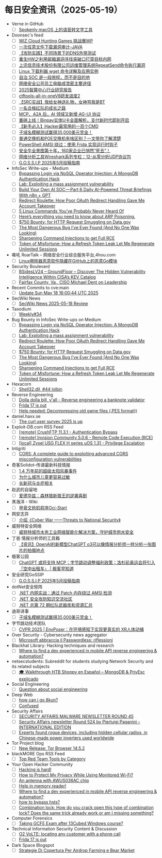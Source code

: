 # 每日安全资讯（2025-05-19）

- Verne in GitHub
  - [ ] [Spokenly macOS 上的语音转文字工具](https://blog.einverne.info/post/2025/05/spokenly-voice-dictation-on-device-whisper.html)
- Doonsec's feed
  - [ ] [WIZ Cloud Hunting Games 挑战赛WP](https://mp.weixin.qq.com/s?__biz=MzIyMjkzMzY4Ng==&mid=2247510679&idx=1&sn=02f771b5a561ee091837e40e28557381)
  - [ ] [一次任意文件下载漏洞审计-JAVA](https://mp.weixin.qq.com/s?__biz=Mzg3OTUxNTU2NQ==&mid=2247491096&idx=1&sn=b4444827d62782ba53af7e8db6a0d40c)
  - [ ] [【攻防实践】不同场景下的DNS外带测试](https://mp.weixin.qq.com/s?__biz=Mzg3OTUxNTU2NQ==&mid=2247491096&idx=2&sn=0318774f75323cc302cede43ee485d7e)
  - [ ] [重生HW之利用邮箱漏洞寻找突破口打穿目标内网](https://mp.weixin.qq.com/s?__biz=Mzg3OTUxNTU2NQ==&mid=2247491096&idx=3&sn=300469656724bbb606d05dedb933e58d)
  - [ ] [上讯信息技术股份有限公司运维管理系统RepeatSend命令执行漏洞](https://mp.weixin.qq.com/s?__biz=Mzg3OTUxNTU2NQ==&mid=2247491096&idx=4&sn=bb0a679ce027e9696dc5380453a6bb65)
  - [ ] [Linux 下载利器 wget 命令详解及应用实例](https://mp.weixin.qq.com/s?__biz=Mzg3OTUxNTU2NQ==&mid=2247491096&idx=5&sn=3955c0c3561c8ff09461c24dc7f87927)
  - [ ] [自治 SOC 是一段旅程，而不是目的地](https://mp.weixin.qq.com/s?__biz=Mzg3OTUxNTU2NQ==&mid=2247491096&idx=6&sn=db517abd2af0a86662bce39cee9034d3)
  - [ ] [网络安全公司员工电脑成泄密主要途径](https://mp.weixin.qq.com/s?__biz=MzI3NzM5NDA0NA==&mid=2247491334&idx=1&sn=bedb6c962086f4925e84c8c6f2ad6d5c)
  - [ ] [2025智算中心行业研究报告](https://mp.weixin.qq.com/s?__biz=MjM5OTk4MDE2MA==&mid=2655279153&idx=1&sn=905aec637213e346351237c9443025b9)
  - [ ] [ctftools-all-in-oneV8研发进度2](https://mp.weixin.qq.com/s?__biz=MzI1NzUxOTUzMA==&mid=2247486016&idx=1&sn=58c6079fccfffd1141df8f067456dd99)
  - [ ] [【SRC实战】我给女神送礼物，女神骂我是BT](https://mp.weixin.qq.com/s?__biz=Mzg2ODYxMzY3OQ==&mid=2247519333&idx=1&sn=38d94ac225051e7a127757646602a776)
  - [ ] [一名合格红队的成长之路](https://mp.weixin.qq.com/s?__biz=Mzg2ODYxMzY3OQ==&mid=2247519333&idx=2&sn=ee2547f21e9b8d69153f4553f6a91615)
  - [ ] [MCP、A2A 后，AI 领域又新增 AG-UI 协议](https://mp.weixin.qq.com/s?__biz=MzkyMDY4MTc2Ng==&mid=2247484284&idx=1&sn=fe2e3efd29f9cc193508c41c0732b593)
  - [ ] [重磅上线！Binpay实体U卡全面解析，支付新时代即刻开启](https://mp.weixin.qq.com/s?__biz=MzkyNzYzNTQ2Nw==&mid=2247484665&idx=1&sn=e8f2df9cc3114c07a4a90a6d6c52a432)
  - [ ] [【新手必入】Hacker最常用的一百个CMD](https://mp.weixin.qq.com/s?__biz=Mzg4NzgyODEzNQ==&mid=2247489260&idx=1&sn=0302b4bbb513b1c999f73fa333394ec2)
  - [ ] [子域名模糊测试赢得35,000美元赏金！](https://mp.weixin.qq.com/s?__biz=MzIzMTIzNTM0MA==&mid=2247497610&idx=1&sn=dc5416af453eb738ea1e3d791a4ec3c2)
  - [ ] [普通交换机和POE交换机有啥区别？一文带你了解清楚](https://mp.weixin.qq.com/s?__biz=MzUyNTExOTY1Nw==&mid=2247530610&idx=1&sn=a990edaebde9dc085c813e85b145b786)
  - [ ] [PowerShell AMSI 绕过：使用 Frida 实现运行时钩子](https://mp.weixin.qq.com/s?__biz=MzAwMjQ2NTQ4Mg==&mid=2247499133&idx=1&sn=059474151b492fd303e61d6b62b52652)
  - [ ] [安全牛全景图第十年，160家企业已悄然“死去”！](https://mp.weixin.qq.com/s?__biz=MzAxOTk3NTg5OQ==&mid=2247492995&idx=1&sn=fdbf30fd338f1a55fa5583489d9ec639)
  - [ ] [网络分析工具Wireshark系列专栏：12-从零分析UDP协议包](https://mp.weixin.qq.com/s?__biz=MzIyMzIwNzAxMQ==&mid=2649468214&idx=1&sn=c4ff6ceffb7ce8e01e63f2dbceaf67b5)
  - [ ] [G.O.S.S.I.P 2025年5月投稿指南](https://mp.weixin.qq.com/s?__biz=Mzg5ODUxMzg0Ng==&mid=2247500149&idx=1&sn=57228c471906480f3e5a19533f8e4747)
- InfoSec Write-ups - Medium
  - [ ] [Bypassing Login via NoSQL Operator Injection: A MongoDB Authentication Hack](https://infosecwriteups.com/bypassing-login-via-nosql-operator-injection-a-mongodb-authentication-hack-b895211f60e0?source=rss----7b722bfd1b8d---4)
  - [ ] [Lab: Exploiting a mass assignment vulnerability](https://infosecwriteups.com/lab-exploiting-a-mass-assignment-vulnerability-c7c68b9f7f1b?source=rss----7b722bfd1b8d---4)
  - [ ] [Build Your Own AI SOC — Part 6 Daily AI-Powered Threat Briefings With n8n + GPT](https://infosecwriteups.com/build-your-own-ai-soc-part-6-daily-ai-powered-threat-briefings-with-n8n-gpt-17bd8d5b9b11?source=rss----7b722bfd1b8d---4)
  - [ ] [Redirect Roulette: How Poor OAuth Redirect Handling Gave Me Account Takeover](https://infosecwriteups.com/redirect-roulette-how-poor-oauth-redirect-handling-gave-me-account-takeover-8c21ca809e3a?source=rss----7b722bfd1b8d---4)
  - [ ] [5 Linux Commands You’ve Probably Never Heard Of](https://infosecwriteups.com/5-linux-commands-youve-probably-never-heard-of-e7b574552b9a?source=rss----7b722bfd1b8d---4)
  - [ ] [Here’s everything you need to know about ARP Poisoning.](https://infosecwriteups.com/heres-everything-you-need-to-know-about-arp-poisoning-6de42b4b65a2?source=rss----7b722bfd1b8d---4)
  - [ ] [$750 Bounty: for HTTP Request Smuggling on Data.gov](https://infosecwriteups.com/750-bounty-for-http-request-smuggling-on-data-gov-36b9186d9b98?source=rss----7b722bfd1b8d---4)
  - [ ] [The Most Dangerous Bug I’ve Ever Found (And No One Was Looking)](https://infosecwriteups.com/the-most-dangerous-bug-ive-ever-found-and-no-one-was-looking-2e96e5079a01?source=rss----7b722bfd1b8d---4)
  - [ ] [Sharpening Command Injections to get Full RCE](https://infosecwriteups.com/sharpening-command-injections-to-get-full-rce-e4cf257d2c66?source=rss----7b722bfd1b8d---4)
  - [ ] [Token of Misfortune: How a Refresh Token Leak Let Me Regenerate Unlimited Sessions](https://infosecwriteups.com/token-of-misfortune-how-a-refresh-token-leak-let-me-regenerate-unlimited-sessions-bb6693751c85?source=rss----7b722bfd1b8d---4)
- 嘶吼 RoarTalk – 网络安全行业综合服务平台,4hou.com
  - [ ] [Linux擦除器恶意软件隐藏在GitHub上的恶意Go模块](https://www.4hou.com/posts/0M7y)
- Security Boulevard
  - [ ] [BSidesLV24 – GroundFloor – Discover The Hidden Vulnerability Intelligence Within CISA’s KEV Catalog](https://securityboulevard.com/2025/05/bsideslv24-groundfloor-discover-the-hidden-vulnerability-intelligence-within-cisas-kev-catalog/?utm_source=rss&utm_medium=rss&utm_campaign=bsideslv24-groundfloor-discover-the-hidden-vulnerability-intelligence-within-cisas-kev-catalog)
  - [ ] [Fairfax County, Va., CISO Michael Dent on Leadership](https://securityboulevard.com/2025/05/fairfax-county-va-ciso-michael-dent-on-leadership/?utm_source=rss&utm_medium=rss&utm_campaign=fairfax-county-va-ciso-michael-dent-on-leadership)
- Recent Commits to cve:main
  - [ ] [Update Sun May 18 16:00:44 UTC 2025](https://github.com/trickest/cve/commit/27328cc74f4c1f703fd9465a28a2f8f88d3d6e98)
- SecWiki News
  - [ ] [SecWiki News 2025-05-18 Review](http://www.sec-wiki.com/?2025-05-18)
- Taxodium
  - [ ] [Weekly#34](https://taxodium.ink//34.html)
- Bug Bounty in InfoSec Write-ups on Medium
  - [ ] [Bypassing Login via NoSQL Operator Injection: A MongoDB Authentication Hack](https://infosecwriteups.com/bypassing-login-via-nosql-operator-injection-a-mongodb-authentication-hack-b895211f60e0?source=rss----7b722bfd1b8d--bug_bounty)
  - [ ] [Lab: Exploiting a mass assignment vulnerability](https://infosecwriteups.com/lab-exploiting-a-mass-assignment-vulnerability-c7c68b9f7f1b?source=rss----7b722bfd1b8d--bug_bounty)
  - [ ] [Redirect Roulette: How Poor OAuth Redirect Handling Gave Me Account Takeover](https://infosecwriteups.com/redirect-roulette-how-poor-oauth-redirect-handling-gave-me-account-takeover-8c21ca809e3a?source=rss----7b722bfd1b8d--bug_bounty)
  - [ ] [$750 Bounty: for HTTP Request Smuggling on Data.gov](https://infosecwriteups.com/750-bounty-for-http-request-smuggling-on-data-gov-36b9186d9b98?source=rss----7b722bfd1b8d--bug_bounty)
  - [ ] [The Most Dangerous Bug I’ve Ever Found (And No One Was Looking)](https://infosecwriteups.com/the-most-dangerous-bug-ive-ever-found-and-no-one-was-looking-2e96e5079a01?source=rss----7b722bfd1b8d--bug_bounty)
  - [ ] [Sharpening Command Injections to get Full RCE](https://infosecwriteups.com/sharpening-command-injections-to-get-full-rce-e4cf257d2c66?source=rss----7b722bfd1b8d--bug_bounty)
  - [ ] [Token of Misfortune: How a Refresh Token Leak Let Me Regenerate Unlimited Sessions](https://infosecwriteups.com/token-of-misfortune-how-a-refresh-token-leak-let-me-regenerate-unlimited-sessions-bb6693751c85?source=rss----7b722bfd1b8d--bug_bounty)
- Hexacorn
  - [ ] [Shell32.dll, #44 lolbin](https://www.hexacorn.com/blog/2025/05/18/shell32-dll-44-lolbin/)
- Reverse Engineering
  - [ ] [Dolla dolla bill, y'all - Reverse engineering a banknote validator](https://www.reddit.com/r/ReverseEngineering/comments/1kpqpmm/dolla_dolla_bill_yall_reverse_engineering_a/)
  - [ ] [Frida 17 is out](https://www.reddit.com/r/ReverseEngineering/comments/1kpid3d/frida_17_is_out/)
  - [ ] [Help needed: Decompressing old game files (.PES format))](https://www.reddit.com/r/ReverseEngineering/comments/1kpj342/help_needed_decompressing_old_game_files_pes/)
- daniel.haxx.se
  - [ ] [The curl user survey 2025 is up](https://daniel.haxx.se/blog/2025/05/19/the-curl-user-survey-2025-is-up/)
- Exploit-DB.com RSS Feed
  - [ ] [[remote] CrushFTP 11.3.1 - Authentication Bypass](https://www.exploit-db.com/exploits/52295)
  - [ ] [[remote] Invision Community 5.0.6 - Remote Code Execution (RCE)](https://www.exploit-db.com/exploits/52294)
  - [ ] [[local] Zyxel USG FLEX H series uOS 1.31 - Privilege Escalation](https://www.exploit-db.com/exploits/52293)
- Intigriti
  - [ ] [CORS: A complete guide to exploiting advanced CORS misconfiguration vulnerabilities](https://www.intigriti.com/researchers/blog/hacking-tools/exploiting-cors-misconfiguration-vulnerabilities)
- 奇客Solidot–传递最新科技情报
  - [ ] [1.4 万年前的超级太阳风暴事件](https://www.solidot.org/story?sid=81322)
  - [ ] [为什么城市儿童更容易过敏](https://www.solidot.org/story?sid=81321)
  - [ ] [长新冠与炎症相关](https://www.solidot.org/story?sid=81320)
- 赵武的自留地
  - [ ] [爱德华兹：森林狼新狼王的逆袭喜剧](https://mp.weixin.qq.com/s?__biz=MjM5NDQ5NjM5NQ==&mid=2651626421&idx=1&sn=8b64bab704eb954d447e0a0b5e0076cf)
- 黑海洋 - Wiki
  - [ ] [甲骨文抢机程序Oci-Start](https://blog.upx8.com/4804)
- 网安志异
  - [ ] [介绍《Cyber War ——Threats to National Security》](https://mp.weixin.qq.com/s?__biz=MzAxNzYyNzMyNg==&mid=2664232674&idx=1&sn=5b7ddb23e4786c7d7ef1b71ac4ef8a62)
- 威努特安全网络
  - [ ] [威努特城市水务工业网络智能化解决方案，守护城市供水安全](https://mp.weixin.qq.com/s?__biz=MzAwNTgyODU3NQ==&mid=2651133084&idx=1&sn=bffe072d194041a34c09de2343390fd3)
- 丁爸 情报分析师的工具箱
  - [ ] [【资讯】OpenAI的新模型ChatGPT o3可以像情报分析师一样分析一张图片的拍摄地点](https://mp.weixin.qq.com/s?__biz=MzI2MTE0NTE3Mw==&mid=2651150009&idx=1&sn=c554508bebb0a9f55d8cf4a2a4630f5b)
- 极客公园
  - [ ] [ChatGPT 或将支持 MCP；字节跳动调整福利政策；洛杉矶奥运会将引入「空中出租车」 | 极客早知道](https://mp.weixin.qq.com/s?__biz=MTMwNDMwODQ0MQ==&mid=2653079425&idx=1&sn=5469d5d7c66890ce6bc5832ca1b52b83)
- 安全研究GoSSIP
  - [ ] [G.O.S.S.I.P 2025年5月投稿指南](https://mp.weixin.qq.com/s?__biz=Mzg5ODUxMzg0Ng==&mid=2247500149&idx=1&sn=57228c471906480f3e5a19533f8e4747)
- dotNet安全矩阵
  - [ ] [.NET 内网实战：通过 Patch 内存绕过 AMSI 检测](https://mp.weixin.qq.com/s?__biz=MzUyOTc3NTQ5MA==&mid=2247499690&idx=1&sn=b6b62c220efe6bc8bec671e2cae373ca)
  - [ ] [.NET 安全攻防知识交流社区](https://mp.weixin.qq.com/s?__biz=MzUyOTc3NTQ5MA==&mid=2247499690&idx=2&sn=999b3015aa93fd49169678e799c89d1e)
  - [ ] [.NET 总第 72 期红队武器库和资源汇总](https://mp.weixin.qq.com/s?__biz=MzUyOTc3NTQ5MA==&mid=2247499690&idx=3&sn=5b64a22654447fc878f98f91659475bb)
- 迪哥讲事
  - [ ] [子域名模糊测试赢得35,000美元赏金！](https://mp.weixin.qq.com/s?__biz=MzIzMTIzNTM0MA==&mid=2247497610&idx=1&sn=dc5416af453eb738ea1e3d791a4ec3c2)
- 字节跳动技术团队
  - [ ] [CVPR 2025 | EnvPoser：在环境感知下实现更真实的 XR人体动捕](https://mp.weixin.qq.com/s?__biz=MzI1MzYzMjE0MQ==&mid=2247514586&idx=1&sn=6fb2a82e76e4699e8dc406b9e977e0e2)
- Over Security - Cybersecurity news aggregator
  - [ ] [Microsoft abbraccia il Passwordless: riflessioni](https://www.insicurezzadigitale.com/microsoft-abbraccia-il-passwordless-riflessioni/)
- Blackhat Library: Hacking techniques and research
  - [ ] [Where to find a dev experienced in mobile API reverse engineering & automation?](https://www.reddit.com/r/blackhat/comments/1kphfgj/where_to_find_a_dev_experienced_in_mobile_api/)
- netsecstudents: Subreddit for students studying Network Security and its related subjects
  - [ ] [🎓 Walkthrough HTB Shoppy en Español – MongoDB & PrivEsc explicado](https://www.reddit.com/r/netsecstudents/comments/1kpqyg6/walkthrough_htb_shoppy_en_español_mongodb_privesc/)
- Social Engineering
  - [ ] [Question about social engineering](https://www.reddit.com/r/SocialEngineering/comments/1kprddy/question_about_social_engineering/)
- Deep Web
  - [ ] [how can i go 8kun?](https://www.reddit.com/r/deepweb/comments/1kphqg9/how_can_i_go_8kun/)
  - [ ] [Confused](https://www.reddit.com/r/deepweb/comments/1kpatf3/confused/)
- Security Affairs
  - [ ] [SECURITY AFFAIRS MALWARE NEWSLETTER ROUND 45](https://securityaffairs.com/178024/malware/security-affairs-malware-newsletter-round-45-2.html)
  - [ ] [Security Affairs newsletter Round 524 by Pierluigi Paganini – INTERNATIONAL EDITION](https://securityaffairs.com/178018/breaking-news/security-affairs-newsletter-round-524-by-pierluigi-paganini-international-edition.html)
  - [ ] [Experts found rogue devices, including hidden cellular radios, in Chinese-made power inverters used worldwide](https://securityaffairs.com/178005/hacking/rogue-devices-in-chinese-made-power-inverters-used-worldwide.html)
- Tor Project blog
  - [ ] [New Release: Tor Browser 14.5.2](https://blog.torproject.org/new-release-tor-browser-1452/)
- blackMORE Ops RSS Feed
  - [ ] [Top Red Team Tools by Category](https://www.blackmoreops.com/2025/05/18/top-red-team-tools-by-category/)
- Your Open Hacker Community
  - [ ] [Hacking is hard!](https://www.reddit.com/r/HowToHack/comments/1kpeznj/hacking_is_hard/)
  - [ ] [How to Protect My Privacy While Using Monitored Wi-Fi?](https://www.reddit.com/r/HowToHack/comments/1kpessn/how_to_protect_my_privacy_while_using_monitored/)
  - [ ] [An antenna with AWUS036AC chip](https://www.reddit.com/r/HowToHack/comments/1kpiy82/an_antenna_with_awus036ac_chip/)
  - [ ] [Help in memory reader!](https://www.reddit.com/r/HowToHack/comments/1kpik95/help_in_memory_reader/)
  - [ ] [Where to find a dev experienced in mobile API reverse engineering & automation?](https://www.reddit.com/r/HowToHack/comments/1kphfv9/where_to_find_a_dev_experienced_in_mobile_api/)
  - [ ] [how to bypass hsts?](https://www.reddit.com/r/HowToHack/comments/1kpga4u/how_to_bypass_hsts/)
  - [ ] [Combination lock: How do you crack open this type of combination lock? Does the same trick already work or am I missing something?](https://www.reddit.com/r/HowToHack/comments/1kpa8lj/combination_lock_how_do_you_crack_open_this_type/)
- Computer Forensics
  - [ ] [Taking GCFE Exam after 13Cubed Windows course?](https://www.reddit.com/r/computerforensics/comments/1kpp3o3/taking_gcfe_exam_after_13cubed_windows_course/)
- Technical Information Security Content & Discussion
  - [ ] [O2 VoLTE: locating any customer with a phone call](https://www.reddit.com/r/netsec/comments/1kptt5x/o2_volte_locating_any_customer_with_a_phone_call/)
  - [ ] [Frida 17 is out](https://www.reddit.com/r/netsec/comments/1kpide4/frida_17_is_out/)
- Dark Space Blogspot
  - [ ] [Strategie Di Copertura Per Airdrop Farming e Bear Market](http://darkwhite666.blogspot.com/2025/05/strategie-di-copertura-per-airdrop.html)

